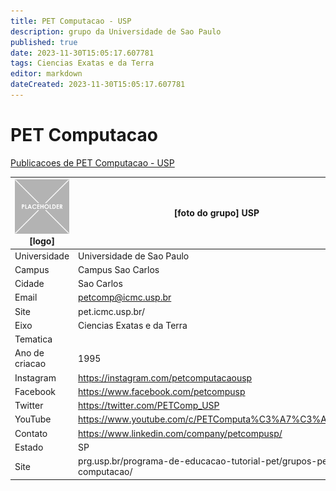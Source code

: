 ```yaml
---
title: PET Computacao - USP
description: grupo da Universidade de Sao Paulo
published: true
date: 2023-11-30T15:05:17.607781
tags: Ciencias Exatas e da Terra
editor: markdown
dateCreated: 2023-11-30T15:05:17.607781
---
```


# PET Computacao

[Publicacoes de PET Computacao - USP](/atividade/245PETComputacaoUSP/feed)

| ![placeholder.png](/placeholder.png) [logo] | [foto do grupo] USP         |
| ------------------------------------------- | ------------------------------------------------- |
| Universidade                                | Universidade de Sao Paulo      |
| Campus                                      | Campus Sao Carlos            |
| Cidade                                      | Sao Carlos             |
| Email                                       | petcomp@icmc.usp.br             |
| Site                                        | pet.icmc.usp.br/              |
| Eixo                                        | Ciencias Exatas e da Terra              |
| Tematica                                    |           |
| Ano de criacao                              | 1995        |
| Instagram                                   | https://instagram.com/petcomputacaousp         |
| Facebook                                    | https://www.facebook.com/petcompusp          |
| Twitter                                     | https://twitter.com/PETComp_USP           |
| YouTube                                     | https://www.youtube.com/c/PETComputa%C3%A7%C3%A3oUSP           |
| Contato                                     | https://www.linkedin.com/company/petcompusp/         |
| Estado                                      |  SP            |
| Site                                        | prg.usp.br/programa-de-educacao-tutorial-pet/grupos-pet-19-computacao/ |
